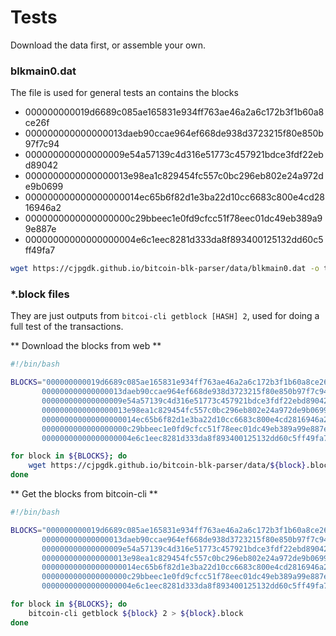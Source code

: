 # Tests
Download the data first, or assemble your own.

### blkmain0.dat

The file is used for general tests an contains the blocks

- 000000000019d6689c085ae165831e934ff763ae46a2a6c172b3f1b60a8ce26f
- 000000000000000013daeb90ccae964ef668de938d3723215f80e850b97f7c94
- 000000000000000009e54a57139c4d316e51773c457921bdce3fdf22ebd89042
- 0000000000000000013e98ea1c829454fc557c0bc296eb802e24a972de9b0699
- 000000000000000000014ec65b6f82d1e3ba22d10cc6683c800e4cd2816946a2
- 0000000000000000000c29bbeec1e0fd9cfcc51f78eec01dc49eb389a99e887e
- 00000000000000000004e6c1eec8281d333da8f893400125132dd60c5ff49fa7

```sh
wget https://cjpgdk.github.io/bitcoin-blk-parser/data/blkmain0.dat -o tests/data/blkmain0.dat
```


### *.block files

They are just outputs from `bitcoi-cli getblock [HASH] 2`, used for doing a full test of the transactions.


** Download the blocks from web **

```sh
#!/bin/bash

BLOCKS="000000000019d6689c085ae165831e934ff763ae46a2a6c172b3f1b60a8ce26f \
       000000000000000013daeb90ccae964ef668de938d3723215f80e850b97f7c94 \
       000000000000000009e54a57139c4d316e51773c457921bdce3fdf22ebd89042 \
       0000000000000000013e98ea1c829454fc557c0bc296eb802e24a972de9b0699 \
       000000000000000000014ec65b6f82d1e3ba22d10cc6683c800e4cd2816946a2 \
       0000000000000000000c29bbeec1e0fd9cfcc51f78eec01dc49eb389a99e887e \
       00000000000000000004e6c1eec8281d333da8f893400125132dd60c5ff49fa7"

for block in ${BLOCKS}; do
    wget https://cjpgdk.github.io/bitcoin-blk-parser/data/${block}.block -o tests/data/${block}.block
done

```

** Get the blocks from bitcoin-cli **

```sh
#!/bin/bash

BLOCKS="000000000019d6689c085ae165831e934ff763ae46a2a6c172b3f1b60a8ce26f \
       000000000000000013daeb90ccae964ef668de938d3723215f80e850b97f7c94 \
       000000000000000009e54a57139c4d316e51773c457921bdce3fdf22ebd89042 \
       0000000000000000013e98ea1c829454fc557c0bc296eb802e24a972de9b0699 \
       000000000000000000014ec65b6f82d1e3ba22d10cc6683c800e4cd2816946a2 \
       0000000000000000000c29bbeec1e0fd9cfcc51f78eec01dc49eb389a99e887e \
       00000000000000000004e6c1eec8281d333da8f893400125132dd60c5ff49fa7"

for block in ${BLOCKS}; do
    bitcoin-cli getblock ${block} 2 > ${block}.block
done

```